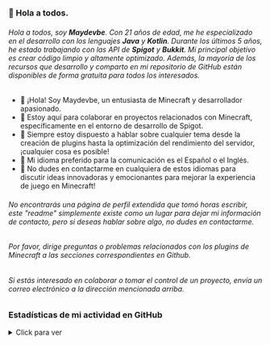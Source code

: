 ### 👋 Hola a todos.

###### Hola a todos, soy **Maydevbe**. Con 21 años de edad, me he especializado en el desarrollo con los lenguajes **Java** y **Kotlin**. Durante los últimos 5 años, he estado trabajando con las API de **Spigot** y **Bukkit**. Mi principal objetivo es crear código limpio y altamente optimizado. Además, la mayoría de los recursos que desarrollo y comparto en mi repositorio de GitHub están disponibles de forma gratuita para todos los interesados.

* 👋 ¡Hola! Soy Maydevbe, un entusiasta de Minecraft y desarrollador apasionado.
* 💞️ Estoy aquí para colaborar en proyectos relacionados con Minecraft, específicamente en el entorno de desarrollo de Spigot.
* 💬 Siempre estoy dispuesto a hablar sobre cualquier tema desde la creación de plugins hasta la optimización del rendimiento del servidor, ¡cualquier cosa es posible!
* 👀 Mi idioma preferido para la comunicación es el Español o el Inglés.
* 💎 No dudes en contactarme en cualquiera de estos idiomas para discutir ideas innovadoras y emocionantes para mejorar la experiencia de juego en Minecraft!

###### No encontrarás una página de perfil extendida que tomó horas escribir, este "readme" simplemente existe como un lugar para dejar mi información de contacto, pero si deseas hablar sobre algo, no dudes en contactarme.

###### Por favor, dirige preguntas o problemas relacionados con los plugins de Minecraft a las secciones correspondientes en Github.

###### Si estás interesado en colaborar o tomar el control de un proyecto, envía un correo electrónico a la dirección mencionada arriba.

### Estadísticas de mi actividad en GitHub
<details>
   <summary>Click para ver</summary>
   <img align="Left" alt="Maydevbe's Github Stats" src="https://github-readme-stats.vercel.app/api?username=maydevbe&include_all_commits=true&count_private=true&show_icons=true&hide_border=true&theme=dark" />
   <img style="float: right;" alt="Most Used Languages" src="https://github-readme-stats.vercel.app/api/top-langs/?username=maydevbe&langs_count=10&layout=compact&hide_border=true&theme=dark"/>
</details>
